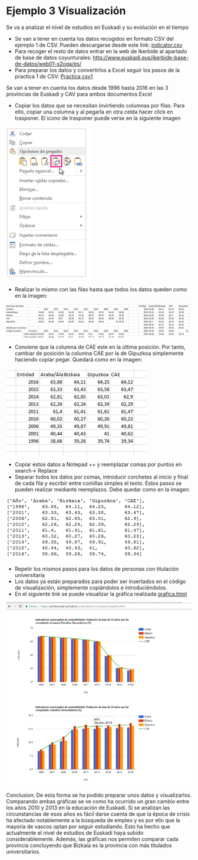 # Ejemplo 3 Visualización
Se va a analizar el nivel de estudios en Euskadi y su evolución en el tiempo

- Se van a tener en cuenta los datos recogidos en formato CSV del ejemplo 1 de CSV. Pueden descargarse desde este link:
[indicator.csv](../CSV/indicator.csv)
- Para recoger el resto de datos entrar en la web de Ikerbide al apartado de base de datos coyunturales: 
<http://www.euskadi.eus/ikerbide-base-de-datos/web01-s2oga/es/>
- Para preparar los datos y convertirlos a Excel seguir los pasos de la practica 1 de CSV:
[Practica csv1](../practicas/csv1)

Se van a tener en cuenta los datos desde 1996 hasta 2016 en las 3 provincias de Euskadi y CAV para ambos documentos Excel
- Copiar los datos que se necesitan invirtiendo columnas por filas. Para ello, copiar una columna y al pegarla en otra celda hacer 
click en trasponer. El icono de trasponer puede verse en la siguiente imagen

![List of categories](../fotos/fotos/Capture%2028.PNG)

- Realizar lo mismo con las filas hasta que todos los datos queden como en la imagen:

![List of categories](../fotos/fotos/Capture%2029.PNG)

- Conviene que la columna de CAE este en la última posición. Por tanto, cambiar de posición la columna CAE por la de Gipuzkoa 
simplemente haciendo copiar pegar. Quedará como en la imagen:

![List of categories](../fotos/fotos/Capture%2030.PNG)

- Copiar estos datos a Notepad ++ y reemplazar comas por puntos en search-> Replace
- Separar todos los datos por comas, introducir corchetes al inicio y final de cada fila y escribir entre comillas 
simples el texto. Estos pasos se pueden realizar mediante reemplazos. Debe quedar como en la imagen:

![List of categories](../fotos/fotos/Capture%2031.PNG)

- Repetir los mismos pasos para los datos de personas con titulación universitaria
- Los datos ya están preparados para poder ser insertados en el código de visualización, simplemente copiándolos e introduciéndolos. 
- En el siguiente link se puede visualizar la gráfica realizada
[grafica.html](../visualizacion/grafica.html)

![List of categories](../fotos/fotos/Capture%2046.PNG)

Conclusion:
De esta forma se ha podido preparar unos datos y visualizarlos. Comparando ambas gráficas se ve como ha ocurrido un gran cambio entre los años 2010 y 2013 en la educación de Euskadi. Si se analizan las circunstancias de esos años es fácil darse cuenta de que la época de crisis ha afectado notablemente a la búsqueda de empleo y es por ello que la mayoría de vascos optan por seguir estudiando. Esto ha hecho que actualmente el nivel de estudios de Euskadi haya subido considerablemente. Además, las gráficas nos permiten comparar cada provincia concluyendo que Bizkaia es la provincia con más titulados universitarios.
